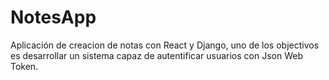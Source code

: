 # NotesApp

Aplicación de creacion de notas con React y Django, uno de los objectivos es desarrollar un sistema capaz de autentificar usuarios con Json Web Token.